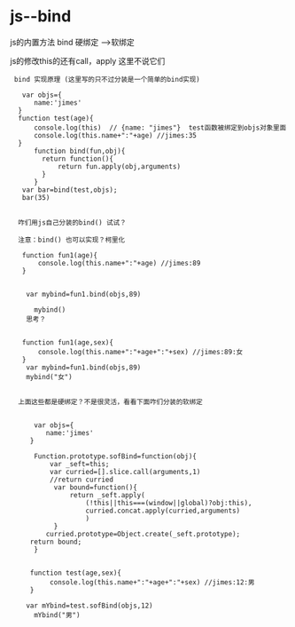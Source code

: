 # js--bind
js的内置方法 bind 硬绑定  -->软绑定



   js的修改this的还有call，apply 这里不说它们
   
     bind 实现原理 (这里写的只不过分装是一个简单的bind实现)
     
       var objs={
          name:'jimes'
      }
      function test(age){
          console.log(this)  // {name: "jimes"}  test函数被绑定到objs对象里面
          console.log(this.name+":"+age) //jimes:35
      }
          function bind(fun,obj){
            return function(){
                return fun.apply(obj,arguments) 
            }
          }  
       var bar=bind(test,objs);
       bar(35)

   
      咋们用js自己分装的bind() 试试？
      
      注意：bind() 也可以实现？柯里化

       function fun1(age){
           console.log(this.name+":"+age) //jimes:89
       }


        var mybind=fun1.bind(objs,89)

          mybind()
        思考？ 
      
        
       function fun1(age,sex){
           console.log(this.name+":"+age+":"+sex) //jimes:89:女
       }
        var mybind=fun1.bind(objs,89)
        mybind("女")  
      
      
      上面这些都是硬绑定？不是很灵活，看看下面咋们分装的软绑定
      
      
          var objs={
             name:'jimes'
         }

          Function.prototype.sofBind=function(obj){
              var _seft=this;
              var curried=[].slice.call(arguments,1)
              //return curried
               var bound=function(){
                   return _seft.apply(
                       (!this||this===(window||global)?obj:this),
                       curried.concat.apply(curried,arguments)
                       )
               }
             curried.prototype=Object.create(_seft.prototype);  
         return bound;
          }
          
          
         function test(age,sex){
              console.log(this.name+":"+age+":"+sex) //jimes:12:男
         }

        var mYbind=test.sofBind(objs,12)
          mYbind("男")

      
      
      
      
      
      
      
      
        
        
        
        
        
        
        
        
        
        
        
